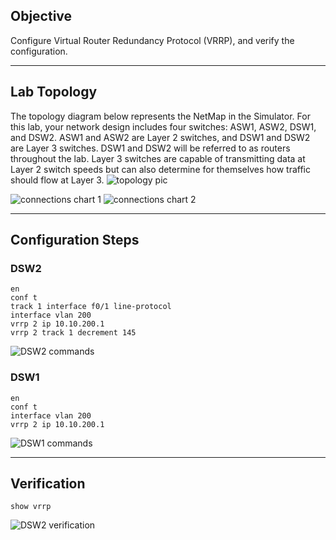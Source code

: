 ## Objective
Configure Virtual Router Redundancy Protocol (VRRP), and verify the configuration.

---

## Lab Topology
The topology diagram below represents the NetMap in the Simulator. For this lab, your network design includes four switches: ASW1, ASW2, DSW1, and DSW2. ASW1 and ASW2 are Layer 2 switches, and DSW1 and DSW2 are Layer 3 switches. DSW1 and DSW2 will be referred to as routers throughout the lab. Layer 3 switches are capable of transmitting data at Layer 2 switch speeds but can also determine for themselves how traffic should flow at Layer 3.
![topology pic](https://github.com/nickbruggen90/Boson-Network-Labs/blob/main/Images/Screenshot%202025-05-22%20124409.png)

![connections chart 1](https://github.com/nickbruggen90/Boson-Network-Labs/blob/main/Images/Screenshot%202025-05-22%20124418.png)
![connections chart 2](https://github.com/nickbruggen90/Boson-Network-Labs/blob/main/Images/Screenshot%202025-05-22%20124425.png)

---

## Configuration Steps
### DSW2
```cisco
en
conf t
track 1 interface f0/1 line-protocol
interface vlan 200
vrrp 2 ip 10.10.200.1
vrrp 2 track 1 decrement 145
```
![DSW2 commands](https://github.com/nickbruggen90/Boson-Network-Labs/blob/main/Images/Screenshot%202025-05-22%20124628.png)

### DSW1
```cisco
en
conf t
interface vlan 200
vrrp 2 ip 10.10.200.1
```
![DSW1 commands](https://github.com/nickbruggen90/Boson-Network-Labs/blob/main/Images/Screenshot%202025-05-22%20124635.png)

---

## Verification
```cisco
show vrrp
```
![DSW2 verification](https://github.com/nickbruggen90/Boson-Network-Labs/blob/main/Images/Screenshot%202025-05-22%20124716.png)
